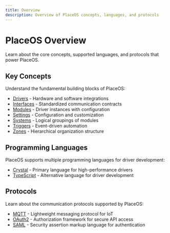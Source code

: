 ```yaml
---
title: Overview
description: Overview of PlaceOS concepts, languages, and protocols
---
```


# PlaceOS Overview

Learn about the core concepts, supported languages, and protocols that power PlaceOS.

## Key Concepts

Understand the fundamental building blocks of PlaceOS:

- [Drivers](key-concepts/drivers) - Hardware and software integrations
- [Interfaces](key-concepts/interfaces) - Standardized communication contracts
- [Modules](key-concepts/modules) - Driver instances with configuration
- [Settings](key-concepts/settings) - Configuration and customization
- [Systems](key-concepts/systems) - Logical groupings of modules
- [Triggers](key-concepts/triggers) - Event-driven automation
- [Zones](key-concepts/zones) - Hierarchical organization structure

## Programming Languages

PlaceOS supports multiple programming languages for driver development:

- [Crystal](Languages/crystal) - Primary language for high-performance drivers
- [TypeScript](Languages/typescript) - Alternative language for driver development

## Protocols

Learn about the communication protocols supported by PlaceOS:

- [MQTT](Protocols/mqtt) - Lightweight messaging protocol for IoT
- [OAuth2](Protocols/oauth2) - Authorization framework for secure API access
- [SAML](Protocols/saml) - Security assertion markup language for authentication